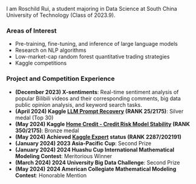 I am Roschild Rui, a student majoring in Data Science at South China University of Technology (Class of 2023.9).

### Areas of Interest
- Pre-training, fine-tuning, and inference of large language models
- Research on NLP algorithms
- Low-market-cap random forest quantitative trading strategies
- Kaggle competitions

### Project and Competition Experience
- **(December 2023) X-sentiments**: Real-time sentiment analysis of popular Bilibili videos and their corresponding comments, big data public opinion analysis, and keyword search tasks.
- **(April 2024) Kaggle [LLM Prompt Recovery](https://www.kaggle.com/competitions/llm-prompt-recovery) (RANK 25/2175)**: Silver medal (Top 30)
- **(May 2024) Kaggle [Home Credit - Credit Risk Model Stability](https://www.kaggle.com/competitions/home-credit-credit-risk-model-stability) (RANK 350/2175)**: Bronze medal
- **(May 2024) Achieved [Kaggle Expert](https://www.kaggle.com/roschildrui) status (RANK 2287/202191)**
- **(January 2024) 2023 Asia-Pacific Cup**: Second Prize
- **(January 2024) 2024 Huashu Cup International Mathematical Modeling Contest**: Meritorious Winner
- **(March 2024) 2024 University Big Data Challenge**: Second Prize
- **(May 2024) 2024 American Collegiate Mathematical Modeling Contest**: Honorable Mention




